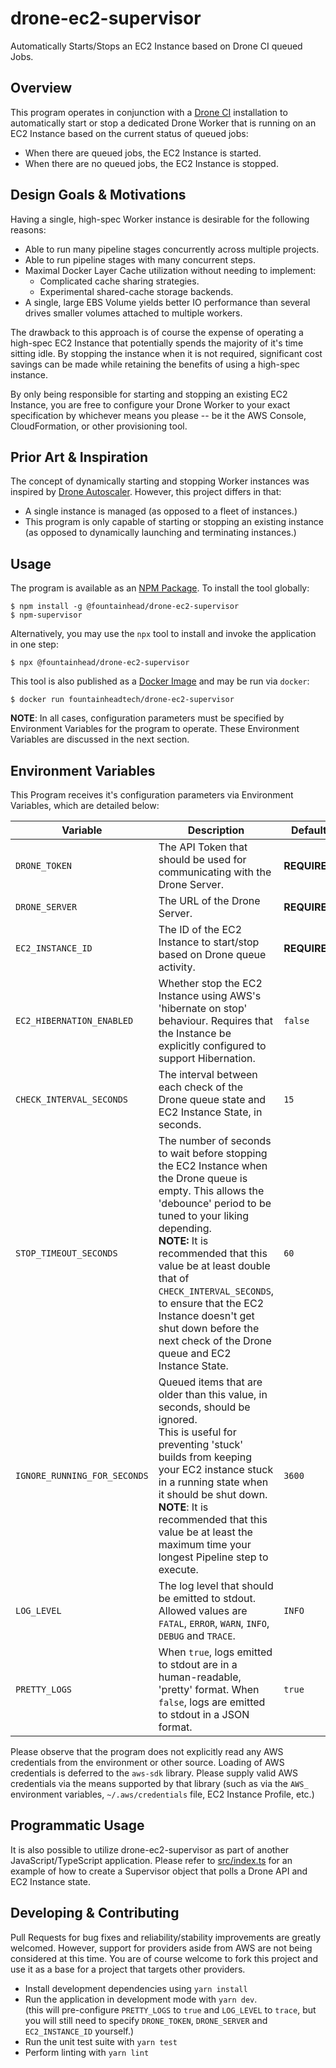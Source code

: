 # drone-ec2-supervisor

Automatically Starts/Stops an EC2 Instance based on Drone CI queued Jobs.

## Overview

This program operates in conjunction with a [Drone CI](https://drone.io) installation to automatically start or stop a
dedicated Drone Worker that is running on an EC2 Instance based on the current status of queued jobs:

- When there are queued jobs, the EC2 Instance is started.
- When there are no queued jobs, the EC2 Instance is stopped.

## Design Goals & Motivations

Having a single, high-spec Worker instance is desirable for the following reasons:

- Able to run many pipeline stages concurrently across multiple projects.
- Able to run pipeline stages with many concurrent steps.
- Maximal Docker Layer Cache utilization without needing to implement:
  - Complicated cache sharing strategies.
  - Experimental shared-cache storage backends.
- A single, large EBS Volume yields better IO performance than several drives smaller volumes attached to multiple
  workers.

The drawback to this approach is of course the expense of operating a high-spec EC2 Instance that potentially spends the
majority of it's time sitting idle. By stopping the instance when it is not required, significant cost savings can be
made while retaining the benefits of using a high-spec instance.

By only being responsible for starting and stopping an existing EC2 Instance, you are free to configure your Drone
Worker to your exact specification by whichever means you please -- be it the AWS Console, CloudFormation, or other
provisioning tool.

## Prior Art & Inspiration

The concept of dynamically starting and stopping Worker instances was inspired by [Drone Autoscaler](https://github.com/drone/autoscaler). However, this project differs in that:

- A single instance is managed (as opposed to a fleet of instances.)
- This program is only capable of starting or stopping an existing instance (as opposed to dynamically launching and
  terminating instances.)

## Usage

The program is available as an [NPM Package](https://npmjs.com/package/@fountainhead/drone-ec2-supervisor). To install the tool globally:

```shell
$ npm install -g @fountainhead/drone-ec2-supervisor
$ npm-supervisor
```

Alternatively, you may use the `npx` tool to install and invoke the application in one step:

```shell
$ npx @fountainhead/drone-ec2-supervisor
```

This tool is also published as a [Docker Image](https://hub.docker.com/r/fountainheadtech/drone-ec2-supervisor) and may be run via `docker`:

```shell
$ docker run fountainheadtech/drone-ec2-supervisor
```

**NOTE**: In all cases, configuration parameters must be specified by Environment Variables for the program to operate. These Environment Variables are discussed in the next section.

## Environment Variables

This Program receives it's configuration parameters via Environment Variables, which are detailed below:

| Variable | Description | Default |
|----------|-------------|---------|
| `DRONE_TOKEN` | The API Token that should be used for communicating with the Drone Server. | **REQUIRED** |
| `DRONE_SERVER` | The URL of the Drone Server. | **REQUIRED** |
| `EC2_INSTANCE_ID` | The ID of the EC2 Instance to start/stop based on Drone queue activity. | **REQUIRED** |
| `EC2_HIBERNATION_ENABLED` | Whether stop the EC2 Instance using AWS's 'hibernate on stop' behaviour. Requires that the Instance be explicitly configured to support Hibernation. | `false` |
| `CHECK_INTERVAL_SECONDS` | The interval between each check of the Drone queue state and EC2 Instance State, in seconds. | `15` |
| `STOP_TIMEOUT_SECONDS` | The number of seconds to wait before stopping the EC2 Instance when the Drone queue is empty. This allows the 'debounce' period to be tuned to your liking depending. <br/>**NOTE:** It is recommended that this value be at least double that of `CHECK_INTERVAL_SECONDS`, to ensure that the EC2 Instance doesn't get shut down before the next check of the Drone queue and EC2 Instance State. | `60` |
| `IGNORE_RUNNING_FOR_SECONDS` | Queued items that are older than this value, in seconds, should be ignored.<br/>This is useful for preventing 'stuck' builds from keeping your EC2 instance stuck in a running state when it should be shut down.<br/>**NOTE**: It is recommended that this value be at least the maximum time your longest Pipeline step to execute. | `3600` |
| `LOG_LEVEL` | The log level that should be emitted to stdout.<br/>Allowed values are `FATAL`, `ERROR`, `WARN`, `INFO`, `DEBUG` and `TRACE`. | `INFO` |
| `PRETTY_LOGS` | When `true`, logs emitted to stdout are in a human-readable, 'pretty' format. When `false`, logs are emitted to stdout in a JSON format. | `true` |

Please observe that the program does not explicitly read any AWS credentials from the environment or other source.
Loading of AWS credentials is deferred to the `aws-sdk` library. Please supply valid AWS credentials via the means
supported by that library (such as via the `AWS_` environment variables, `~/.aws/credentials` file, EC2 Instance
Profile, etc.)

## Programmatic Usage

It is also possible to utilize drone-ec2-supervisor as part of another JavaScript/TypeScript application. Please refer to
[src/index.ts](https://github.com/FountainheadTechnologies/drone-ec2-supervisor/tree/master/src/index.ts) for an example of
how to create a Supervisor object that polls a Drone API and EC2 Instance state.

## Developing & Contributing

Pull Requests for bug fixes and reliability/stability improvements are greatly welcomed. However, support for providers
aside from AWS are not being considered at this time. You are of course welcome to fork this project and use it as a
base for a project that targets other providers.

- Install development dependencies using `yarn install`
- Run the application in development mode with `yarn dev`.<br/>
  (this will pre-configure `PRETTY_LOGS` to `true` and `LOG_LEVEL` to `trace`, but you will still need to specify
  `DRONE_TOKEN`, `DRONE_SERVER` and `EC2_INSTANCE_ID` yourself.)
- Run the unit test suite with `yarn test`
- Perform linting with `yarn lint`

